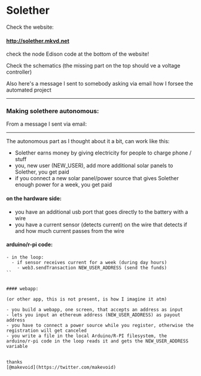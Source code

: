 # Solether

Check the website: 

#### <http://solether.mkvd.net>

check the node Edison code at the bottom of the website!

Check the schematics (the missing part on the top should ve a voltage controller)


Also here's a message I sent to somebody asking via email how I forsee the automated project

----

### Making solethere autonomous:

From a message I sent via email:

---


The autonomous part as I thought about it a bit, can work like this:

- Solether earns money by giving electricity for people to charge phone / stuff
- you, new user (NEW_USER), add more additional solar panels to Solether, you get paid
- if you connect a new solar panel/power source that gives Solether enough power for a week, you get paid 


#### on the hardware side:

- you have an additional usb port that goes directly to the battery with a wire
- you have a current sensor (detects current) on the wire that detects if and how much current passes from the wire 


#### arduino/r-pi code:

```
- in the loop:
  - if sensor receives current for a week (during day hours)
    - web3.sendTransaction NEW_USER_ADDRESS (send the funds)
``


#### webapp:

(or other app, this is not present, is how I imagine it atm)

- you build a webapp, one screen, that accepts an address as input
- lets you input an ethereum address (NEW_USER_ADDRESS) as payout address 
- you have to connect a power source while you register, otherwise the registration will get canceled
- you write a file in the local Arduino/R-PI filesystem, the arduino/r-pi code in the loop reads it and gets the NEW_USER_ADDRESS variable


thanks
[@makevoid](https://twitter.com/makevoid)
